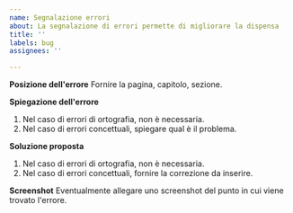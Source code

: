 ```yaml
---
name: Segnalazione errori
about: La segnalazione di errori permette di migliorare la dispensa
title: ''
labels: bug
assignees: ''

---
```


**Posizione dell'errore**
Fornire la pagina, capitolo, sezione.

**Spiegazione dell'errore**
1. Nel caso di errori di ortografia, non è necessaria.
2. Nel caso di errori concettuali, spiegare qual è il problema.

**Soluzione proposta**
1. Nel caso di errori di ortografia, non è necessaria.
2. Nel caso di errori concettuali, fornire la correzione da inserire.

**Screenshot**
Eventualmente allegare uno screenshot del punto in cui viene trovato l'errore.
